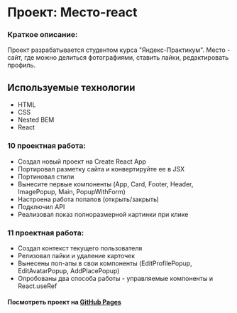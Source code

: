 # Проект: Место-react

### Краткое описание:
Проект разрабатывается студентом курса "Яндекс-Практикум". Место - сайт, где можно делиться фотографиями, ставить лайки, редактировать профиль.

## Используемые технологии
* HTML
* CSS
* Nested BEM
* React

### 10 проектная работа:

* Создал новый проект на Create React App
* Портировал разметку сайта и конвертируйте ее в JSX
* Портиновал стили
* Вынесите первые компоненты (App, Card, Footer, Header, ImagePopup, Main, PopupWithForm)
* Настроена работа попапов (открыть/закрыть)
* Подключил API
* Реализовал показ полноразмерной картинки при клике

### 11 проектная работа:

* Создал контекст текущего пользователя
* Релизовал лайки и удаление карточек
* Вынесены поп-апы в свои компоненты (EditProfilePopup, EditAvatarPopup, AddPlacePopup)
* Опробованы два способа работы - управляемые компоненты и React.useRef

#### Посмотреть проект на [GitHub Pages](https://dimetio.github.io/mesto-react/)